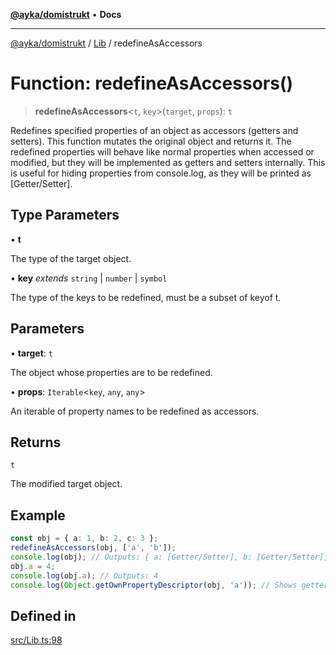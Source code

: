 [**@ayka/domistrukt**](../../../README.md) • **Docs**

***

[@ayka/domistrukt](../../../globals.md) / [Lib](../README.md) / redefineAsAccessors

# Function: redefineAsAccessors()

> **redefineAsAccessors**\<`t`, `key`\>(`target`, `props`): `t`

Redefines specified properties of an object as accessors (getters and setters).
This function mutates the original object and returns it.
The redefined properties will behave like normal properties when accessed or modified,
but they will be implemented as getters and setters internally.
This is useful for hiding properties from console.log, as they will be printed as [Getter/Setter].

## Type Parameters

• **t**

The type of the target object.

• **key** *extends* `string` \| `number` \| `symbol`

The type of the keys to be redefined, must be a subset of keyof t.

## Parameters

• **target**: `t`

The object whose properties are to be redefined.

• **props**: `Iterable`\<`key`, `any`, `any`\>

An iterable of property names to be redefined as accessors.

## Returns

`t`

The modified target object.

## Example

```ts
const obj = { a: 1, b: 2, c: 3 };
redefineAsAccessors(obj, ['a', 'b']);
console.log(obj); // Outputs: { a: [Getter/Setter], b: [Getter/Setter], c: 3 }
obj.a = 4;
console.log(obj.a); // Outputs: 4
console.log(Object.getOwnPropertyDescriptor(obj, 'a')); // Shows getter and setter
```

## Defined in

[src/Lib.ts:98](https://github.com/AndreyMork/domistrukt/blob/edcfe9ca26584b5845c6864b1bb3eb94a6a879e3/src/Lib.ts#L98)

